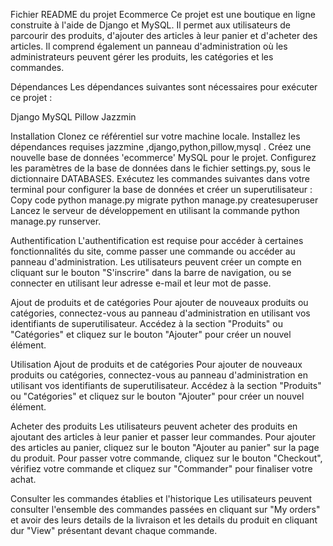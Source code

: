 Fichier README du projet Ecommerce
Ce projet est une boutique en ligne construite à l'aide de Django et MySQL. Il permet aux utilisateurs de parcourir des produits, d'ajouter des articles à leur panier et d'acheter des articles. Il comprend également un panneau d'administration où les administrateurs peuvent gérer les produits, les catégories et les commandes.

Dépendances
Les dépendances suivantes sont nécessaires pour exécuter ce projet :

Django
MySQL
Pillow
Jazzmin

Installation
Clonez ce référentiel sur votre machine locale.
Installez les dépendances requises jazzmine ,django,python,pillow,mysql .
Créez une nouvelle base de données 'ecommerce' MySQL pour le projet.
Configurez les paramètres de la base de données dans le fichier settings.py, sous le dictionnaire DATABASES.
Exécutez les commandes suivantes dans votre terminal pour configurer la base de données et créer un superutilisateur :
Copy code
python manage.py migrate
python manage.py createsuperuser
Lancez le serveur de développement en utilisant la commande python manage.py runserver.

Authentification
L'authentification est requise pour accéder à certaines fonctionnalités du site, comme passer une commande ou accéder au panneau d'administration. Les utilisateurs peuvent créer un compte en cliquant sur le bouton "S'inscrire" dans la barre de navigation, ou se connecter en utilisant leur adresse e-mail et leur mot de passe.

Ajout de produits et de catégories
Pour ajouter de nouveaux produits ou catégories, connectez-vous au panneau d'administration en utilisant vos identifiants de superutilisateur. Accédez à la section "Produits" ou "Catégories" et cliquez sur le bouton "Ajouter" pour créer un nouvel élément.

Utilisation
Ajout de produits et de catégories
Pour ajouter de nouveaux produits ou catégories, connectez-vous au panneau d'administration en utilisant vos identifiants de superutilisateur. Accédez à la section "Produits" ou "Catégories" et cliquez sur le bouton "Ajouter" pour créer un nouvel élément.

Acheter des produits
Les utilisateurs peuvent acheter des produits en ajoutant des articles à leur panier et passer leur commandes. Pour ajouter des articles au panier, cliquez sur le bouton "Ajouter au panier" sur la page du produit. Pour passer votre commande, cliquez sur le bouton "Checkout", vérifiez votre commande et cliquez sur "Commander" pour finaliser votre achat.

Consulter les commandes établies et l'historique
Les utilisateurs peuvent consulter l'ensemble des commandes passées en cliquant sur "My orders" et avoir des leurs details de la livraison et les details du produit en cliquant dur "View" présentant devant chaque commande. 
